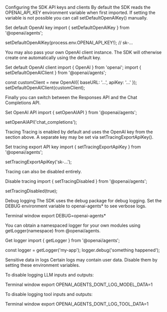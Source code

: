 Configuring the SDK
API keys and clients
By default the SDK reads the OPENAI_API_KEY environment variable when first imported. If setting the variable is not possible you can call setDefaultOpenAIKey() manually.

Set default OpenAI key
import { setDefaultOpenAIKey } from '@openai/agents';

setDefaultOpenAIKey(process.env.OPENAI_API_KEY!); // sk-...

You may also pass your own OpenAI client instance. The SDK will otherwise create one automatically using the default key.

Set default OpenAI client
import { OpenAI } from 'openai';
import { setDefaultOpenAIClient } from '@openai/agents';

const customClient = new OpenAI({ baseURL: '...', apiKey: '...' });
setDefaultOpenAIClient(customClient);

Finally you can switch between the Responses API and the Chat Completions API.

Set OpenAI API
import { setOpenAIAPI } from '@openai/agents';

setOpenAIAPI('chat_completions');

Tracing
Tracing is enabled by default and uses the OpenAI key from the section above. A separate key may be set via setTracingExportApiKey().

Set tracing export API key
import { setTracingExportApiKey } from '@openai/agents';

setTracingExportApiKey('sk-...');

Tracing can also be disabled entirely.

Disable tracing
import { setTracingDisabled } from '@openai/agents';

setTracingDisabled(true);

Debug logging
The SDK uses the debug package for debug logging. Set the DEBUG environment variable to openai-agents* to see verbose logs.

Terminal window
export DEBUG=openai-agents*

You can obtain a namespaced logger for your own modules using getLogger(namespace) from @openai/agents.

Get logger
import { getLogger } from '@openai/agents';

const logger = getLogger('my-app');
logger.debug('something happened');

Sensitive data in logs
Certain logs may contain user data. Disable them by setting these environment variables.

To disable logging LLM inputs and outputs:

Terminal window
export OPENAI_AGENTS_DONT_LOG_MODEL_DATA=1

To disable logging tool inputs and outputs:

Terminal window
export OPENAI_AGENTS_DONT_LOG_TOOL_DATA=1